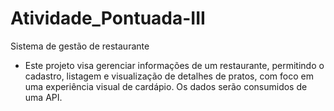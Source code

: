 # Atividade_Pontuada-III
Sistema de gestão de restaurante 
- Este projeto visa gerenciar informações de um restaurante, permitindo o cadastro, listagem e visualização de detalhes de pratos, com foco em uma experiência visual de cardápio. Os dados serão consumidos de uma API.
